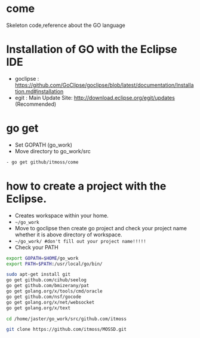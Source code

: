 # come
Skeleton code,reference about the GO language

# Installation of GO with the Eclipse IDE 
- goclipse : https://github.com/GoClipse/goclipse/blob/latest/documentation/Installation.md#installation
- egit : Main Update Site: http://download.eclipse.org/egit/updates (Recommended)

# go get 
- Set GOPATH (go_work) 
- Move directory to go_work/src

```sh 
- go get github/itmoss/come 
```
# how to create a project with the Eclipse. 
- Creates workspace within your home. 
- `~/go_work` 
- Move to goclipse then create go project and check your project name whether it is above directory of workspace. 
- `~/go_work/ #don't fill out your project name!!!!!` 
- Check your PATH 
```sh
export GOPATH=$HOME/go_work
export PATH=$PATH:/usr/local/go/bin/
```

```sh 
sudo apt-get install git
go get github.com/cihub/seelog
go get github.com/bmizerany/pat
go get golang.org/x/tools/cmd/oracle
go get github.com/nsf/gocode
go get golang.org/x/net/websocket
go get golang.org/x/text

cd /home/jaster/go_work/src/github.com/itmoss

git clone https://github.com/itmoss/MOSSD.git

```







